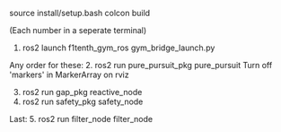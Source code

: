 source install/setup.bash
colcon build

(Each number in a seperate terminal)
1. ros2 launch f1tenth_gym_ros gym_bridge_launch.py

Any order for these:
2. ros2 run pure_pursuit_pkg pure_pursuit
    Turn off 'markers' in MarkerArray on rviz

3. ros2 run gap_pkg reactive_node
4. ros2 run safety_pkg safety_node

Last:
5. ros2 run filter_node filter_node
